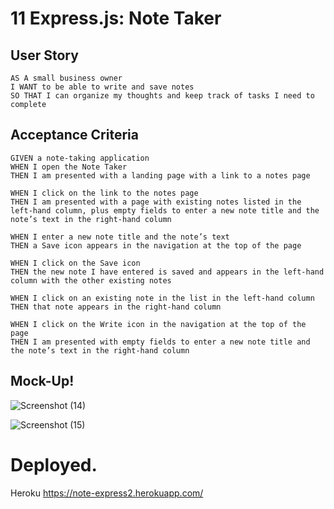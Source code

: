 # 11 Express.js: Note Taker


## User Story

```
AS A small business owner
I WANT to be able to write and save notes
SO THAT I can organize my thoughts and keep track of tasks I need to complete
```


## Acceptance Criteria

```
GIVEN a note-taking application
WHEN I open the Note Taker
THEN I am presented with a landing page with a link to a notes page

WHEN I click on the link to the notes page
THEN I am presented with a page with existing notes listed in the left-hand column, plus empty fields to enter a new note title and the note’s text in the right-hand column

WHEN I enter a new note title and the note’s text
THEN a Save icon appears in the navigation at the top of the page

WHEN I click on the Save icon
THEN the new note I have entered is saved and appears in the left-hand column with the other existing notes

WHEN I click on an existing note in the list in the left-hand column
THEN that note appears in the right-hand column

WHEN I click on the Write icon in the navigation at the top of the page
THEN I am presented with empty fields to enter a new note title and the note’s text in the right-hand column
```


## Mock-Up!
![Screenshot (14)](https://user-images.githubusercontent.com/94930434/157936955-6a80ba7a-4625-407f-a17d-7a62c09ced30.png)

![Screenshot (15)](https://user-images.githubusercontent.com/94930434/157936992-d91c8f04-4a36-4bf5-a687-afbc8b91ee16.png)

# Deployed.

Heroku https://note-express2.herokuapp.com/

